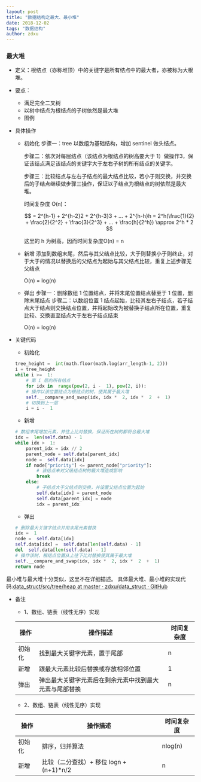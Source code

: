 ```yaml
---
layout: post
title: "数据结构之最大、最小堆"
date: 2018-12-02
tags: "数据结构"
author: zdxu
---
```


<script type="text/javascript" src="http://cdn.mathjax.org/mathjax/latest/MathJax.js?config=default"></script>

### 最大堆

  - 定义：根结点（亦称堆顶）中的关键字是所有结点中的最大者，亦被称为大根堆。
  - 要点：
    - 满足完全二叉树
    - 以树中结点为根结点的子树依然是最大堆
    - 图例

  - 具体操作
    - 初始化
      步骤一：tree 以数组为基础结构，增加 sentinel 做头结点。

      步骤二：依次对每层结点（该结点为根结点的树高要大于 1）做操作3，保证该结点满足该结点的关键字大于左右子树的所有结点的关键字。

      步骤三：比较结点与左右子结点的最大结点比较，若小于则交换，并交换后的子结点继续做步骤三操作，保证以子结点为根结点的树依然是最大堆。

      时间复杂度 O(n)：

      $$
       = 2^{h-1} + 2^{h-2}2 + 2^{h-3}3 + ... + 2^{h-h}h
       = 2^h(\frac{1}{2} + \frac{2}{2^2} + \frac{3}{2^3} + ... + \frac{h}{2^h})
       \approx 2^h * 2
      $$

      这里的 h 为树高，因而时间复杂度O(n) = n

    - 新增
      添加到数组末尾，然后与其父结点比较，大于则替换小于则终止，对于大于的情况以替换后的父结点为起始与其父结点比较，重复上述步骤无父结点

      O(n) = log(n)
    - 弹出
      步骤一：删除数组 1 位置结点，并将末尾位置结点替至于 1 位置，删除末尾结点
      步骤二：以数组位置 1 结点起始，比较其左右子结点，若子结点大于结点则交换结点位置，并将起始改为被替换子结点所在位置，重复比较、交换直至结点大于左右子结点结束

      O(n) = log(n)

  - 关键代码
    - 初始化
    ```python
    tree_height =  int(math.floor(math.log(arr_length-1, 2)))
    i = tree_height
    while i >=  1:
        # 第 i 层的所有结点
        for idx in  range(pow(2, i -  1), pow(2, i)):
        # 操作以该位置结点为根结点的树，使其属于最大堆
        self.__compare_and_swap(idx, idx *  2, idx *  2  +  1)
        # 切换到上一层
        i = i -  1
    ```
    - 新增
    ```python
    # 数组末尾增加元素，并往上比对替换，保证所在树的都符合最大堆
    idx =  len(self.data) - 1
    while idx >  1:
        parent_idx = idx // 2
        parent_node = self.data[parent_idx]
        node =  self.data[idx]
        if node["priority"] <= parent_node["priority"]:
            # 该结点未对父级结点树的最大堆造成影响
            break
        else:
            # 子结点大于父结点则交换，并设置父结点位置为起始
            self.data[idx] = parent_node
            self.data[parent_idx] = node
            idx = parent_idx
    ```
    - 弹出
    ```python
    # 删除最大关键字结点并用末尾元素替换
    idx =  1
    node =  self.data[idx]
    self.data[idx] =  self.data[len(self.data) - 1]
    del  self.data[len(self.data) - 1]
    # 操作该树，根结点位置从上往下比对替换使其属于最大堆
    self.__compare_and_swap(idx, idx *  2, idx *  2  +  1)
    return node
    ```

最小堆与最大堆十分类似，这里不在详细描述。
具体最大堆、最小堆的实现代码:[data_struct/src/tree/heap at master · zdxu/data_struct · GitHub](https://github.com/zdxu/data_struct/tree/master/src/tree/heap)

- 备注
   - 1、数组、链表（线性无序）实现

   |操作|操作描述|时间复杂度
   |---|---|---
   |初始化|找到最大关键字元素，置于尾部|n
   |新增|跟最大元素比较后替换或存放相邻位置|1
   |弹出|弹出最大关键字元素后在剩余元素中找到最大元素与尾部替换|n

   - 2、数组、链表（线性无序）实现

   |操作|操作描述|时间复杂度
   |---|---|---
   |初始化|排序，归并算法|nlog(n)
   |新增|比较（二分查找）+ 移位 logn + (n+1)*n/2|n